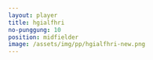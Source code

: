 ```yaml
---
layout: player
title: hgialfhri
no-punggung: 10
position: midfielder
image: /assets/img/pp/hgialfhri-new.png
---
```

